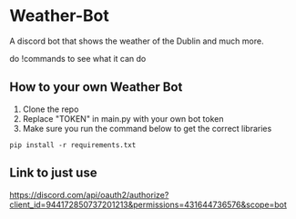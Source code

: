 # Weather-Bot
A discord bot that shows the weather of the Dublin and much more.

do !commands to see what it can do

## How to your own Weather Bot
1. Clone the repo
2. Replace "TOKEN" in main.py with your own bot token
3. Make sure you run the command below to get the correct libraries
```
pip install -r requirements.txt
```

## Link to just use
https://discord.com/api/oauth2/authorize?client_id=944172850737201213&permissions=431644736576&scope=bot
